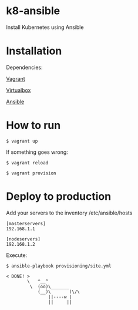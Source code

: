 # k8-ansible
Install Kubernetes using Ansible

Installation
==============
Dependencies:

[Vagrant](http://www.vagrantup.com)

[Virtualbox](http://www.virtualbox.org)

[Ansible](http://www.ansible.com)


How to run
==============

```shell
$ vagrant up
```
If something goes wrong:
```shell
$ vagrant reload

$ vagrant provision
```

Deploy to production
====================
Add your servers to the inventory /etc/ansible/hosts

```
[masterservers]
192.168.1.1

[nodeservers]
192.168.1.2
```

Execute:

```shell
$ ansible-playbook provisioning/site.yml
```
```
< DONE! >
        \   ^__^
         \  (oo)\_______
            (__)\       )\/\
                ||----w |
                ||     ||
```
